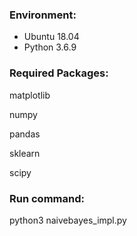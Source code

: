 <h3>Environment:</h3>
    <ul>
        <li>Ubuntu 18.04</li>
        <li>Python 3.6.9</li>
    </ul>
    

<h3>Required Packages:</h3>
    <p>matplotlib</p>
    <p>numpy</p>
    <p>pandas</p>
    <p>sklearn</p>
    <p>scipy</p>

<h3>Run command:</h3>
    <p>python3 naivebayes_impl.py</p>
